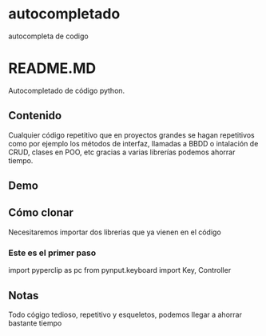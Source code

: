 # autocompletado
autocompleta de codigo
<!DOCTYPE html>
<html lang="en">
<head>
    <meta charset="UTF-8">
    <meta http-equiv="X-UA-Compatible" content="IE=edge">
    <meta name="viewport" content="width=device-width, initial-scale=1.0">
    <title>Autocompletado por Javier Fiestas Botella</title>
</head>
<body>
<h1>README.MD</h1>
    <p>Autocompletado de código python.
</p>    
<h2>Contenido</h2>
<p>Cualquier código repetitivo que en proyectos grandes se hagan repetitivos como por ejemplo los métodos de interfaz, llamadas a BBDD o intalación de CRUD, clases en POO, etc gracias a varias librerías podemos ahorrar tiempo.</p>
<h2>Demo</h2>

<h2>Cómo clonar
</h2>
<p>Necesitaremos importar dos librerias que ya vienen en el código</p>
<h3>Este es el primer paso
</h3>
<p>import pyperclip as pc
    from pynput.keyboard import Key, Controller</p>
<h2>Notas
</h2>
<p>Todo cógigo tedioso, repetitivo y esqueletos, podemos llegar a ahorrar bastante tiempo</p>
</body>
</html>
